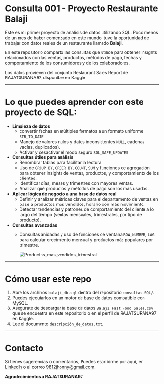 # Consulta 001 - Proyecto Restaurante Balaji

Este es mi primer proyecto de análisis de datos utilizando SQL. Poco menos de un mes de haber comenzado en este mundo, tuve la oportunidad de trabajar con datos reales de un restaurante llamado **Balaji**.

En este repositorio comparto las consultas que utilicé para obtener insights relacionados con las ventas, productos, métodos de pago, fechas y comportamiento de los consumidores y de los colaboradores.

Los datos provienen del conjunto Restaurant Sales Report de RAJATSURANA97, disponible en Kaggle


---
# Lo que puedes aprender con este proyecto de SQL:
- **Limpieza de datos**
  - convertir fechas en múltiples formatos a un formato uniforme `STR_TO_DATE`
  - Manejo de valores nulos y datos inconsistentes `NULL`, cadenas vacías, duplicados).
  - Activar y desactivar el modo seguro `SQL_SAFE_UPDATES` 
- **Consultas útiles para análisis**
  - Renombrar tablas para facilitar la lectura
  - Uso de `GROUP BY`, `ORDER BY`, `COUNT`, `SUM` y funciones de agregación para obtener insights de ventas, productos, y comportamiento de los clientes.
  - Identificar días, meses y trimestres con mayores ventas.
  - Analizar qué productos y métodos de pago son los más usados.  
- **Aplicar lógica de negocio a una base de datos real**
  - Definir y analizar métricas claves para el departamento de ventas en base a productos más vendidos, horario con más movimiento.
  - Detectar tendencias y patrones de comportamiento del cliente a lo largo del tiempo (ventas mensuales, trimestrales, por tipo de producto).
- **Consultas avanzadas**
  - Consultas anidadas y uso de funciones de ventana `ROW_NUMBER`, `LAG` para calcular crecimiento mensual y productos más populares por trimestre.


    ![Productos_mas_vendidos_trimestral](https://github.com/user-attachments/assets/30393b4c-1e21-488f-b8b9-c56b0c88077b)   
---

# Cómo usar este repo

1. Abre los archivos `balaji_db.sql` dentro del repositorio `consultas-SQL/`.
2. Puedes ejecutarlos en un motor de base de datos compatible con MySQL.
3. Asegúrate de descargar la base de datos `Balaji Fast Food Sales.csv` que se encuentra en este repositorio o en el perfil de RAJATSURANA97 en Kaggle.
4. Lee el documento `descripción_de_datos.txt`.

---

# Contacto

Si tienes sugerencias o comentarios, Puedes escribirme por aquí, en [LinkedIn](www.linkedin.com/in/9812jhonny) o al correo 9812jhonny@gmail.com.



**Agradecimientos a RAJATSURANA97**
